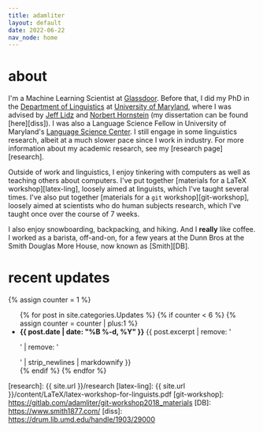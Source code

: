 ```yaml
---
title: adamliter
layout: default
date: 2022-06-22
nav_node: home
---
```


# about

I'm a Machine Learning Scientist at [Glassdoor][gd]. Before that, I did
my PhD in the [Department of Linguistics][umd-ling] at [University of
Maryland][umd], where I was advised by [Jeff Lidz][jeff] and [Norbert
Hornstein][norbert] (my dissertation can be found [here][diss]). I was
also a Language Science Fellow in University of Maryland's [Language
Science Center][lsc]. I still engage in some linguistics research,
albeit at a much slower pace since I work in industry. For more
information about my academic research, see my [research
page][research].

Outside of work and linguistics, I enjoy tinkering with computers as
well as teaching others about computers. I've put together [materials
for a LaTeX workshop][latex-ling], loosely aimed at linguists, which
I've taught several times. I've also put together [materials for a `git`
workshop][git-workshop], loosely aimed at scientists who do human
subjects research, which I've taught once over the course of 7 weeks.

I also enjoy snowboarding, backpacking, and hiking. And I **really**
like coffee.  I worked as a barista, off-and-on, for a few years at the
Dunn Bros at the Smith Douglas More House, now known as [Smith][DB].

# recent updates

{% assign counter = 1 %}

<ul>
{% for post in site.categories.Updates %}
{% if counter < 6 %}
{% assign counter = counter | plus:1 %}
<li>
  <strong>{{ post.date | date: "%B %-d, %Y" }}</strong>
  {{ post.excerpt | remove: '<p>' | remove: '</p>' | strip_newlines | markdownify }}
</li>
{% endif %}
{% endfor %}
</ul>


<!-- links -->
[gd]: https://www.glassdoor.com/index.htm
[umd-ling]: https://linguistics.umd.edu/
[umd]: https://umd.edu/
[jeff]: https://jefflidz.com
[norbert]: https://linguistics.umd.edu/directory/norbert-hornstein
[lsc]: http://languagescience.umd.edu/
[research]: {{ site.url }}/research
[latex-ling]: {{ site.url }}/content/LaTeX/latex-workshop-for-linguists.pdf
[git-workshop]: https://gitlab.com/adamliter/git-workshop2018_materials
[DB]: https://www.smith1877.com/
[diss]: https://drum.lib.umd.edu/handle/1903/29000


<!-- Local Variables: -->
<!-- mode: markdown -->
<!-- coding: utf-8 -->
<!-- fill-column: 72 -->
<!-- End: -->
